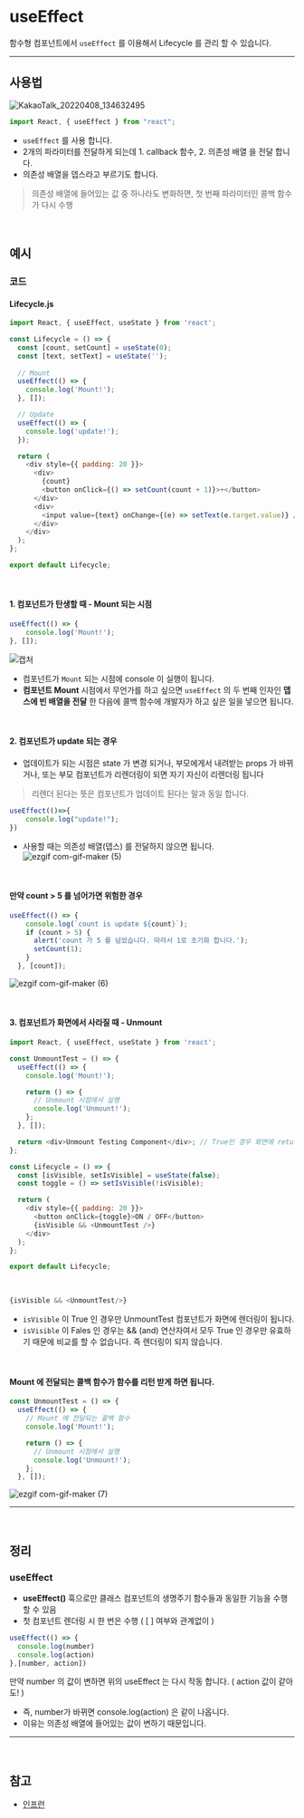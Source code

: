 # useEffect

함수형 컴포넌트에서 `useEffect` 를 이용해서 Lifecycle 를 관리 할 수 있습니다.

***

## 사용법

![KakaoTalk_20220408_134632495](https://user-images.githubusercontent.com/87301268/162366198-07bc4447-77a6-4522-a6e9-a944cf9ba3c4.jpg)

```js
import React, { useEffect } from "react";
```
- `useEffect` 를 사용 합니다.
- 2개의 파라미터를 전달하게 되는데 1. callback 함수, 2. 의존성 배열 을 전달 합니다.
- 의존성 배열을 뎁스라고 부르기도 합니다.
> 의존성 배열에 들어있는 값 중 하나라도 변화하면, 첫 번째 파라미터인 콜백 함수가 다시 수행

<br>

## 예시
### 코드
#### Lifecycle.js
```js
import React, { useEffect, useState } from 'react';

const Lifecycle = () => {
  const [count, setCount] = useState(0);
  const [text, setText] = useState('');
  
  // Mount
  useEffect(() => {
    console.log('Mount!');
  }, []);

  // Update
  useEffect(() => {
    console.log('update!');
  });

  return (
    <div style={{ padding: 20 }}>
      <div>
        {count}
        <button onClick={() => setCount(count + 1)}>+</button>
      </div>
      <div>
        <input value={text} onChange={(e) => setText(e.target.value)} />
      </div>
    </div>
  );
};

export default Lifecycle;
```

<br>

#### 1. 컴포넌트가 탄생할 때 - Mount 되는 시점
```js
useEffect(() => {
    console.log('Mount!');
}, []);
```

![캡처](https://user-images.githubusercontent.com/87301268/162368517-4e554a22-0506-48b5-8ecf-08e892359611.JPG)

- 컴포넌트가 `Mount` 되는 시점에 console 이 실행이 됩니다.
- __컴포넌트 Mount__ 시점에서 무언가를 하고 싶으면 `useEffect` 의 두 번째 인자인 __뎁스에 빈 배열을 전달__ 한 다음에 콜백 함수에 개발자가 하고 싶은 일을 넣으면 됩니다.

<br>

#### 2. 컴포넌트가 update 되는 경우 
- 업데이트가 되는 시점은 state 가 변경 되거나, 부모에게서 내려받는 props 가 바뀌거나, 또는 부모 컴포넌트가 리렌더링이 되면 자기 자신이 리렌더링 됩니다
> 리렌더 된다는 뜻은 컴포넌트가 업데이트 된다는 말과 동일 합니다.
```js
useEffect(()=>{
	console.log("update!");
})
```
- 사용할 때는 의존성 배열(뎁스) 를 전달하지 않으면 됩니다.
![ezgif com-gif-maker (5)](https://user-images.githubusercontent.com/87301268/162370026-20214617-f964-47b6-8fcc-60d9485e57de.gif)

<br>

#### 만약 count > 5 를 넘어가면 위험한 경우
```js
useEffect(() => {
    console.log(`count is update ${count}`);
    if (count > 5) {
      alert('count 가 5 를 넘었습니다. 따라서 1로 초기화 합니다.');
      setCount(1);
    }
  }, [count]);
```
![ezgif com-gif-maker (6)](https://user-images.githubusercontent.com/87301268/162371509-2212a950-ec21-4518-92ee-7136387324b0.gif)

<br>

#### 3. 컴포넌트가 화면에서 사라질 때 - Unmount
```js
import React, { useEffect, useState } from 'react';

const UnmountTest = () => {
  useEffect(() => {
    console.log('Mount!');

    return () => {
      // Unmount 시점에서 실행
      console.log('Unmount!');
    };
  }, []);

  return <div>Unmount Testing Component</div>; // True인 경우 화면에 return
};

const Lifecycle = () => {
  const [isVisible, setIsVisible] = useState(false);
  const toggle = () => setIsVisible(!isVisible);

  return (
    <div style={{ padding: 20 }}>
      <button onClick={toggle}>ON / OFF</button>
      {isVisible && <UnmountTest />}
    </div>
  );
};

export default Lifecycle;
```
<br>

```js
{isVisible && <UnmountTest/>} 
```
- `isVisible` 이 True 인 경우만 UnmountTest 컴포넌트가 화면에 렌더링이 됩니다.
- `isVisible` 이 Fales 인 경우는 && (and) 연산자여서 모두 True 인 경우만 유효하기 때문에 비교를 할 수 없습니다. 즉 렌더링이 되지 않습니다.

<br>

#### Mount 에 전달되는 콜백 함수가 함수를 리턴 받게 하면 됩니다.
```js
const UnmountTest = () => {
  useEffect(() => {
    // Mount 에 전달되는 콜백 함수
    console.log('Mount!');

    return () => {
      // Unmount 시점에서 실행
      console.log('Unmount!');
    };
  }, []);
```
![ezgif com-gif-maker (7)](https://user-images.githubusercontent.com/87301268/162373833-92515ee2-3e4d-43fc-872c-a7a6443a5282.gif)

***
<br>

## 정리
### useEffect
- __useEffect()__ 훅으로만 클래스 컴포넌트의 생명주기 함수들과 동일한 기능을 수행 할 수 있음
- 첫 컴포넌트 렌더링 시 한 번은 수행 ( [ ] 여부와 관계없이 )
```js
useEffect(() => {
  console.log(number)
  console.log(action)
},[number, action])
```

만약 number 의 값이 변하면 위의 useEffect 는 다시 작동 합니다. ( action 값이 같아도! )
- 즉, number가 바뀌면 console.log(action) 은 같이 나옵니다. 
- 이유는 의존성 배열에 들어있는 값이 변하기 때문입니다.


***
<br>

## 참고
- [인프런](https://www.inflearn.com/course/%ED%95%9C%EC%9E%85-%EB%A6%AC%EC%95%A1%ED%8A%B8/dashboard)
